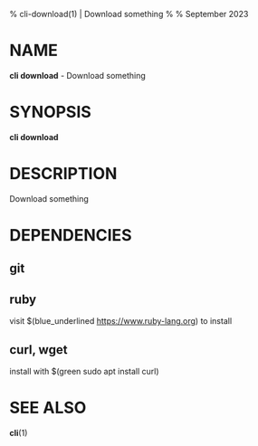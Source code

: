 % cli-download(1) | Download something
% 
% September 2023

NAME
==================================================

**cli download** - Download something

SYNOPSIS
==================================================

**cli download**

DESCRIPTION
==================================================

Download something


DEPENDENCIES
==================================================

git
--------------------------------------------------


ruby
--------------------------------------------------

visit $(blue_underlined https://www.ruby-lang.org) to install


curl, wget
--------------------------------------------------

install with $(green sudo apt install curl)


SEE ALSO
==================================================

**cli**(1)


